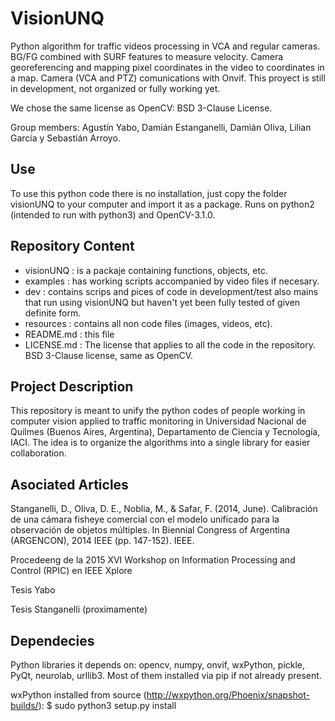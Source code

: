 # VisionUNQ
Python algorithm for traffic videos processing in VCA and regular cameras. BG/FG combined with SURF features to measure velocity. Camera georeferencing and mapping pixel coordinates in the video to coordinates in a map. Camera (VCA and PTZ) comunications with Onvif. This proyect is still in development, not organized or fully working yet.

We chose the same license as OpenCV: BSD 3-Clause License.

Group members: Agustín Yabo, Damián Estanganelli, Damián Oliva, Lilian García y Sebastián Arroyo.

Use
---
To use this python code there is no installation, just copy the folder visionUNQ to your computer and import it as a package. Runs on python2 (intended to run with python3) and OpenCV-3.1.0.

Repository Content
------------------
- visionUNQ : is a packaje containing functions, objects, etc.
- examples : has working scripts accompanied by video files if necesary.
- dev : contains scrips and pices of code in development/test also mains that run using visionUNQ but haven't yet been fully tested of given definite form.
- resources : contains all non code files (images, videos, etc).
- README.md : this file
- LICENSE.md : The license that applies to all the code in the repository. BSD 3-Clause license, same as OpenCV.

Project Description
-------------------
This repository is meant to unify the python codes of people working in computer vision applied to traffic monitoring in Universidad Nacional de Quilmes (Buenos Aires, Argentina), Departamento de Ciencia y Tecnología, IACI. The idea is to organize the algorithms into a single library for easier collaboration.


Asociated Articles
------------------
Stanganelli, D., Oliva, D. E., Noblia, M., & Safar, F. (2014, June). Calibración de una cámara fisheye comercial con el modelo unificado para la observación de objetos múltiples. In Biennial Congress of Argentina (ARGENCON), 2014 IEEE (pp. 147-152). IEEE. 

Procedeeng de la 2015 XVI Workshop on Information Processing and Control (RPIC) en IEEE Xplore

Tesis Yabo

Tesis Stanganelli (proximamente)

Dependecies
-----------

Python libraries it depends on: opencv, numpy, onvif, wxPython, pickle, PyQt, neurolab, urllib3. Most of them installed via pip if not already present.

wxPython installed from source (http://wxpython.org/Phoenix/snapshot-builds/):
$ sudo python3 setup.py install
